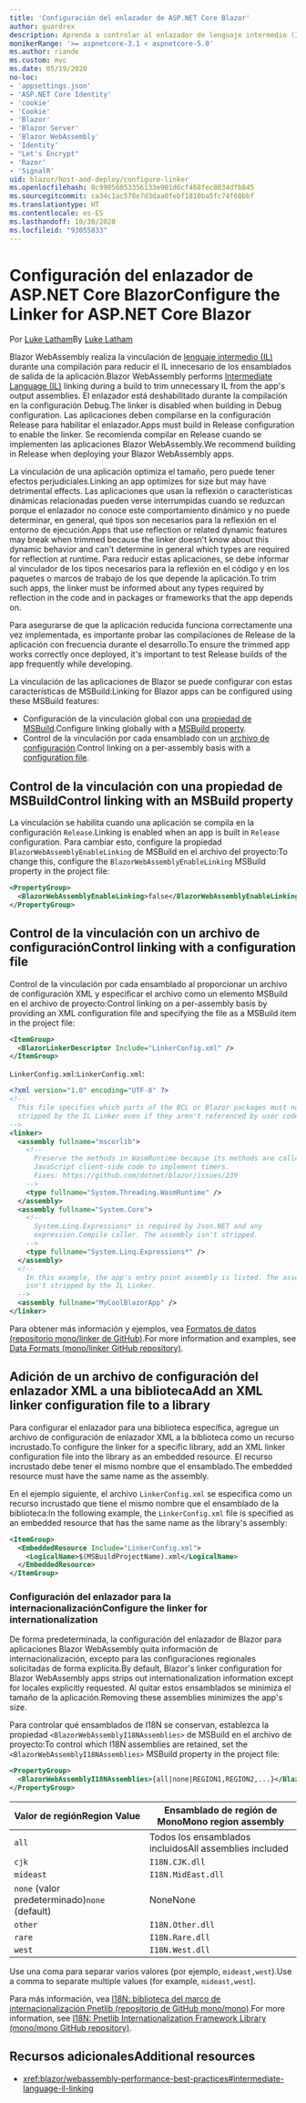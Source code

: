 ```yaml
---
title: 'Configuración del enlazador de ASP.NET Core Blazor'
author: guardrex
description: Aprenda a controlar al enlazador de lenguaje intermedio (IL) al crear una aplicación Blazor.
monikerRange: '>= aspnetcore-3.1 < aspnetcore-5.0'
ms.author: riande
ms.custom: mvc
ms.date: 05/19/2020
no-loc:
- 'appsettings.json'
- 'ASP.NET Core Identity'
- 'cookie'
- 'Cookie'
- 'Blazor'
- 'Blazor Server'
- 'Blazor WebAssembly'
- 'Identity'
- "Let's Encrypt"
- 'Razor'
- 'SignalR'
uid: blazor/host-and-deploy/configure-linker
ms.openlocfilehash: 0c99056053356133e901d6cf468fec8034dfb845
ms.sourcegitcommit: ca34c1ac578e7d3daa0febf1810ba5fc74f60bbf
ms.translationtype: HT
ms.contentlocale: es-ES
ms.lasthandoff: 10/30/2020
ms.locfileid: "93055833"
---
```

# <a name="configure-the-linker-for-aspnet-core-no-locblazor"></a><span data-ttu-id="d6cdc-103">Configuración del enlazador de ASP.NET Core Blazor</span><span class="sxs-lookup"><span data-stu-id="d6cdc-103">Configure the Linker for ASP.NET Core Blazor</span></span>

<span data-ttu-id="d6cdc-104">Por [Luke Latham](https://github.com/guardrex)</span><span class="sxs-lookup"><span data-stu-id="d6cdc-104">By [Luke Latham](https://github.com/guardrex)</span></span>

<span data-ttu-id="d6cdc-105">Blazor WebAssembly realiza la vinculación de [lenguaje intermedio (IL)](/dotnet/standard/managed-code#intermediate-language--execution) durante una compilación para reducir el IL innecesario de los ensamblados de salida de la aplicación.</span><span class="sxs-lookup"><span data-stu-id="d6cdc-105">Blazor WebAssembly performs [Intermediate Language (IL)](/dotnet/standard/managed-code#intermediate-language--execution) linking during a build to trim unnecessary IL from the app's output assemblies.</span></span> <span data-ttu-id="d6cdc-106">El enlazador está deshabilitado durante la compilación en la configuración Debug.</span><span class="sxs-lookup"><span data-stu-id="d6cdc-106">The linker is disabled when building in Debug configuration.</span></span> <span data-ttu-id="d6cdc-107">Las aplicaciones deben compilarse en la configuración Release para habilitar el enlazador.</span><span class="sxs-lookup"><span data-stu-id="d6cdc-107">Apps must build in Release configuration to enable the linker.</span></span> <span data-ttu-id="d6cdc-108">Se recomienda compilar en Release cuando se implementen las aplicaciones Blazor WebAssembly.</span><span class="sxs-lookup"><span data-stu-id="d6cdc-108">We recommend building in Release when deploying your Blazor WebAssembly apps.</span></span> 

<span data-ttu-id="d6cdc-109">La vinculación de una aplicación optimiza el tamaño, pero puede tener efectos perjudiciales.</span><span class="sxs-lookup"><span data-stu-id="d6cdc-109">Linking an app optimizes for size but may have detrimental effects.</span></span> <span data-ttu-id="d6cdc-110">Las aplicaciones que usan la reflexión o características dinámicas relacionadas pueden verse interrumpidas cuando se reduzcan porque el enlazador no conoce este comportamiento dinámico y no puede determinar, en general, qué tipos son necesarios para la reflexión en el entorno de ejecución.</span><span class="sxs-lookup"><span data-stu-id="d6cdc-110">Apps that use reflection or related dynamic features may break when trimmed because the linker doesn't know about this dynamic behavior and can't determine in general which types are required for reflection at runtime.</span></span> <span data-ttu-id="d6cdc-111">Para reducir estas aplicaciones, se debe informar al vinculador de los tipos necesarios para la reflexión en el código y en los paquetes o marcos de trabajo de los que depende la aplicación.</span><span class="sxs-lookup"><span data-stu-id="d6cdc-111">To trim such apps, the linker must be informed about any types required by reflection in the code and in packages or frameworks that the app depends on.</span></span>

<span data-ttu-id="d6cdc-112">Para asegurarse de que la aplicación reducida funciona correctamente una vez implementada, es importante probar las compilaciones de Release de la aplicación con frecuencia durante el desarrollo.</span><span class="sxs-lookup"><span data-stu-id="d6cdc-112">To ensure the trimmed app works correctly once deployed, it's important to test Release builds of the app frequently while developing.</span></span>

<span data-ttu-id="d6cdc-113">La vinculación de las aplicaciones de Blazor se puede configurar con estas características de MSBuild:</span><span class="sxs-lookup"><span data-stu-id="d6cdc-113">Linking for Blazor apps can be configured using these MSBuild features:</span></span>

* <span data-ttu-id="d6cdc-114">Configuración de la vinculación global con una [propiedad de MSBuild](#control-linking-with-an-msbuild-property).</span><span class="sxs-lookup"><span data-stu-id="d6cdc-114">Configure linking globally with a [MSBuild property](#control-linking-with-an-msbuild-property).</span></span>
* <span data-ttu-id="d6cdc-115">Control de la vinculación por cada ensamblado con un [archivo de configuración](#control-linking-with-a-configuration-file).</span><span class="sxs-lookup"><span data-stu-id="d6cdc-115">Control linking on a per-assembly basis with a [configuration file](#control-linking-with-a-configuration-file).</span></span>

## <a name="control-linking-with-an-msbuild-property"></a><span data-ttu-id="d6cdc-116">Control de la vinculación con una propiedad de MSBuild</span><span class="sxs-lookup"><span data-stu-id="d6cdc-116">Control linking with an MSBuild property</span></span>

<span data-ttu-id="d6cdc-117">La vinculación se habilita cuando una aplicación se compila en la configuración `Release`.</span><span class="sxs-lookup"><span data-stu-id="d6cdc-117">Linking is enabled when an app is built in `Release` configuration.</span></span> <span data-ttu-id="d6cdc-118">Para cambiar esto, configure la propiedad `BlazorWebAssemblyEnableLinking` de MSBuild en el archivo del proyecto:</span><span class="sxs-lookup"><span data-stu-id="d6cdc-118">To change this, configure the `BlazorWebAssemblyEnableLinking` MSBuild property in the project file:</span></span>

```xml
<PropertyGroup>
  <BlazorWebAssemblyEnableLinking>false</BlazorWebAssemblyEnableLinking>
</PropertyGroup>
```

## <a name="control-linking-with-a-configuration-file"></a><span data-ttu-id="d6cdc-119">Control de la vinculación con un archivo de configuración</span><span class="sxs-lookup"><span data-stu-id="d6cdc-119">Control linking with a configuration file</span></span>

<span data-ttu-id="d6cdc-120">Control de la vinculación por cada ensamblado al proporcionar un archivo de configuración XML y especificar el archivo como un elemento MSBuild en el archivo de proyecto:</span><span class="sxs-lookup"><span data-stu-id="d6cdc-120">Control linking on a per-assembly basis by providing an XML configuration file and specifying the file as a MSBuild item in the project file:</span></span>

```xml
<ItemGroup>
  <BlazorLinkerDescriptor Include="LinkerConfig.xml" />
</ItemGroup>
```

<span data-ttu-id="d6cdc-121">`LinkerConfig.xml`:</span><span class="sxs-lookup"><span data-stu-id="d6cdc-121">`LinkerConfig.xml`:</span></span>

```xml
<?xml version="1.0" encoding="UTF-8" ?>
<!--
  This file specifies which parts of the BCL or Blazor packages must not be
  stripped by the IL Linker even if they aren't referenced by user code.
-->
<linker>
  <assembly fullname="mscorlib">
    <!--
      Preserve the methods in WasmRuntime because its methods are called by 
      JavaScript client-side code to implement timers.
      Fixes: https://github.com/dotnet/blazor/issues/239
    -->
    <type fullname="System.Threading.WasmRuntime" />
  </assembly>
  <assembly fullname="System.Core">
    <!--
      System.Linq.Expressions* is required by Json.NET and any 
      expression.Compile caller. The assembly isn't stripped.
    -->
    <type fullname="System.Linq.Expressions*" />
  </assembly>
  <!--
    In this example, the app's entry point assembly is listed. The assembly
    isn't stripped by the IL Linker.
  -->
  <assembly fullname="MyCoolBlazorApp" />
</linker>
```

<span data-ttu-id="d6cdc-122">Para obtener más información y ejemplos, vea [Formatos de datos (repositorio mono/linker de GitHub)](https://github.com/mono/linker/blob/master/docs/data-formats.md).</span><span class="sxs-lookup"><span data-stu-id="d6cdc-122">For more information and examples, see [Data Formats (mono/linker GitHub repository)](https://github.com/mono/linker/blob/master/docs/data-formats.md).</span></span>

## <a name="add-an-xml-linker-configuration-file-to-a-library"></a><span data-ttu-id="d6cdc-123">Adición de un archivo de configuración del enlazador XML a una biblioteca</span><span class="sxs-lookup"><span data-stu-id="d6cdc-123">Add an XML linker configuration file to a library</span></span>

<span data-ttu-id="d6cdc-124">Para configurar el enlazador para una biblioteca específica, agregue un archivo de configuración de enlazador XML a la biblioteca como un recurso incrustado.</span><span class="sxs-lookup"><span data-stu-id="d6cdc-124">To configure the linker for a specific library, add an XML linker configuration file into the library as an embedded resource.</span></span> <span data-ttu-id="d6cdc-125">El recurso incrustado debe tener el mismo nombre que el ensamblado.</span><span class="sxs-lookup"><span data-stu-id="d6cdc-125">The embedded resource must have the same name as the assembly.</span></span>

<span data-ttu-id="d6cdc-126">En el ejemplo siguiente, el archivo `LinkerConfig.xml` se especifica como un recurso incrustado que tiene el mismo nombre que el ensamblado de la biblioteca:</span><span class="sxs-lookup"><span data-stu-id="d6cdc-126">In the following example, the `LinkerConfig.xml` file is specified as an embedded resource that has the same name as the library's assembly:</span></span>

```xml
<ItemGroup>
  <EmbeddedResource Include="LinkerConfig.xml">
    <LogicalName>$(MSBuildProjectName).xml</LogicalName>
  </EmbeddedResource>
</ItemGroup>
```

### <a name="configure-the-linker-for-internationalization"></a><span data-ttu-id="d6cdc-127">Configuración del enlazador para la internacionalización</span><span class="sxs-lookup"><span data-stu-id="d6cdc-127">Configure the linker for internationalization</span></span>

<span data-ttu-id="d6cdc-128">De forma predeterminada, la configuración del enlazador de Blazor para aplicaciones Blazor WebAssembly quita información de internacionalización, excepto para las configuraciones regionales solicitadas de forma explícita.</span><span class="sxs-lookup"><span data-stu-id="d6cdc-128">By default, Blazor's linker configuration for Blazor WebAssembly apps strips out internationalization information except for locales explicitly requested.</span></span> <span data-ttu-id="d6cdc-129">Al quitar estos ensamblados se minimiza el tamaño de la aplicación.</span><span class="sxs-lookup"><span data-stu-id="d6cdc-129">Removing these assemblies minimizes the app's size.</span></span>

<span data-ttu-id="d6cdc-130">Para controlar qué ensamblados de I18N se conservan, establezca la propiedad `<BlazorWebAssemblyI18NAssemblies>` de MSBuild en el archivo de proyecto:</span><span class="sxs-lookup"><span data-stu-id="d6cdc-130">To control which I18N assemblies are retained, set the `<BlazorWebAssemblyI18NAssemblies>` MSBuild property in the project file:</span></span>

```xml
<PropertyGroup>
  <BlazorWebAssemblyI18NAssemblies>{all|none|REGION1,REGION2,...}</BlazorWebAssemblyI18NAssemblies>
</PropertyGroup>
```

| <span data-ttu-id="d6cdc-131">Valor de región</span><span class="sxs-lookup"><span data-stu-id="d6cdc-131">Region Value</span></span>     | <span data-ttu-id="d6cdc-132">Ensamblado de región de Mono</span><span class="sxs-lookup"><span data-stu-id="d6cdc-132">Mono region assembly</span></span>    |
| ---------------- | ----------------------- |
| `all`            | <span data-ttu-id="d6cdc-133">Todos los ensamblados incluidos</span><span class="sxs-lookup"><span data-stu-id="d6cdc-133">All assemblies included</span></span> |
| `cjk`            | `I18N.CJK.dll`          |
| `mideast`        | `I18N.MidEast.dll`      |
| <span data-ttu-id="d6cdc-134">`none` (valor predeterminado)</span><span class="sxs-lookup"><span data-stu-id="d6cdc-134">`none` (default)</span></span> | <span data-ttu-id="d6cdc-135">None</span><span class="sxs-lookup"><span data-stu-id="d6cdc-135">None</span></span>                    |
| `other`          | `I18N.Other.dll`        |
| `rare`           | `I18N.Rare.dll`         |
| `west`           | `I18N.West.dll`         |

<span data-ttu-id="d6cdc-136">Use una coma para separar varios valores (por ejemplo, `mideast,west`).</span><span class="sxs-lookup"><span data-stu-id="d6cdc-136">Use a comma to separate multiple values (for example, `mideast,west`).</span></span>

<span data-ttu-id="d6cdc-137">Para más información, vea [I18N: biblioteca del marco de internacionalización Pnetlib (repositorio de GitHub mono/mono)](https://github.com/mono/mono/tree/master/mcs/class/I18N).</span><span class="sxs-lookup"><span data-stu-id="d6cdc-137">For more information, see [I18N: Pnetlib Internationalization Framework Library (mono/mono GitHub repository)](https://github.com/mono/mono/tree/master/mcs/class/I18N).</span></span>

## <a name="additional-resources"></a><span data-ttu-id="d6cdc-138">Recursos adicionales</span><span class="sxs-lookup"><span data-stu-id="d6cdc-138">Additional resources</span></span>

* <xref:blazor/webassembly-performance-best-practices#intermediate-language-il-linking>
